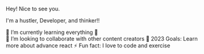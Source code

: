 Hey! Nice to see you.

I'm a hustler, Developer, and thinker!!

🌱 I’m currently learning everything 🤣 </br>
👯 I’m looking to collaborate with other content creators
🥅 2023 Goals: Learn more about advance react
⚡ Fun fact: I love to code and exercise
